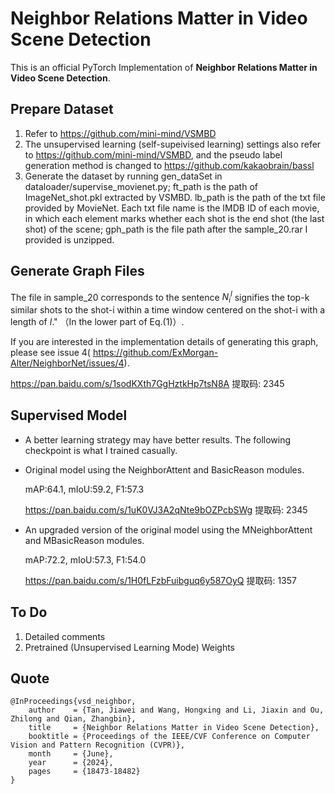 # Neighbor Relations Matter in Video Scene Detection
This is an official PyTorch Implementation of **Neighbor Relations Matter in Video Scene Detection**.

## Prepare Dataset
1. Refer to https://github.com/mini-mind/VSMBD
2. The unsupervised learning (self-supeivised learning) settings also refer to https://github.com/mini-mind/VSMBD, 
and the pseudo label generation method is changed to https://github.com/kakaobrain/bassl
3. Generate the dataset by running gen_dataSet in dataloader/supervise_movienet.py; ft_path is the path of ImageNet_shot.pkl extracted by VSMBD. lb_path is the path of the txt file provided by MovieNet. Each txt file name is the IMDB ID of each movie, in which each element marks whether each shot is the end shot (the last shot) of the scene; gph_path is the file path after the sample_20.rar I provided is unzipped. 

## Generate Graph Files
The file in sample_20 corresponds to the sentence $N^{l}_{i}$ signifies the top-k similar shots to the shot-i within a time
window centered on the shot-i with a length of $l$." （In the lower part of Eq.(1)）.

If you are interested in the implementation details of generating this graph, please see issue 4( https://github.com/ExMorgan-Alter/NeighborNet/issues/4).

https://pan.baidu.com/s/1sodKXth7GgHztkHp7tsN8A 提取码: 2345 

## Supervised Model
- A better learning strategy may have better results. The following checkpoint is what I trained casually.
- Original model using the NeighborAttent and BasicReason modules.
  
  mAP:64.1, mIoU:59.2, F1:57.3
  
  https://pan.baidu.com/s/1uK0VJ3A2qNte9bOZPcbSWg 提取码: 2345
- An upgraded version of the original model using the MNeighborAttent and MBasicReason modules.

  mAP:72.2, mIoU:57.3, F1:54.0
  
  https://pan.baidu.com/s/1H0fLFzbFuibguq6y587OyQ 提取码: 1357



## To Do
1. Detailed comments
2. Pretrained (Unsupervised Learning Mode) Weights

## Quote

```
@InProceedings{vsd_neighbor,
    author    = {Tan, Jiawei and Wang, Hongxing and Li, Jiaxin and Ou, Zhilong and Qian, Zhangbin},
    title     = {Neighbor Relations Matter in Video Scene Detection},
    booktitle = {Proceedings of the IEEE/CVF Conference on Computer Vision and Pattern Recognition (CVPR)},
    month     = {June},
    year      = {2024},
    pages     = {18473-18482}
}
```
